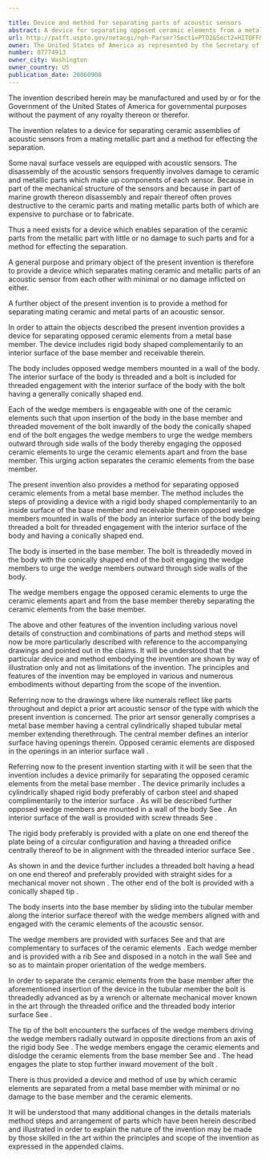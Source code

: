 ```yaml
---

title: Device and method for separating parts of acoustic sensors
abstract: A device for separating opposed ceramic elements from a metal base member, the device including a rigid body shaped complementarily to an inside surface of the base member and receivable therein. Opposed wedge members are mounted are in the body wall. The body includes a threaded interior surface. A bolt is included for threaded engagement with the interior surface and has a conically-shaped end. Each wedge member is engageable with one of the ceramic elements, such that upon inserting of the body in the base member and threaded movement of the bolt inward to the body, the end of the bolt engages the wedge members to urge the wedge members outward through a body wall to engage the ceramic elements to urge the ceramic elements apart and to separate from the base member.
url: http://patft.uspto.gov/netacgi/nph-Parser?Sect1=PTO2&Sect2=HITOFF&p=1&u=%2Fnetahtml%2FPTO%2Fsearch-adv.htm&r=1&f=G&l=50&d=PALL&S1=07774913&OS=07774913&RS=07774913
owner: The United States of America as represented by the Secretary of the Navy
number: 07774913
owner_city: Washington
owner_country: US
publication_date: 20060908
---
```

The invention described herein may be manufactured and used by or for the Government of the United States of America for governmental purposes without the payment of any royalty thereon or therefor.

The invention relates to a device for separating ceramic assemblies of acoustic sensors from a mating metallic part and a method for effecting the separation.

Some naval surface vessels are equipped with acoustic sensors. The disassembly of the acoustic sensors frequently involves damage to ceramic and metallic parts which make up components of each sensor. Because in part of the mechanical structure of the sensors and because in part of marine growth thereon disassembly and repair thereof often proves destructive to the ceramic parts and mating metallic parts both of which are expensive to purchase or to fabricate.

Thus a need exists for a device which enables separation of the ceramic parts from the metallic part with little or no damage to such parts and for a method for effecting the separation.

A general purpose and primary object of the present invention is therefore to provide a device which separates mating ceramic and metallic parts of an acoustic sensor from each other with minimal or no damage inflicted on either.

A further object of the present invention is to provide a method for separating mating ceramic and metal parts of an acoustic sensor.

In order to attain the objects described the present invention provides a device for separating opposed ceramic elements from a metal base member. The device includes rigid body shaped complementarily to an interior surface of the base member and receivable therein.

The body includes opposed wedge members mounted in a wall of the body. The interior surface of the body is threaded and a bolt is included for threaded engagement with the interior surface of the body with the bolt having a generally conically shaped end.

Each of the wedge members is engageable with one of the ceramic elements such that upon insertion of the body in the base member and threaded movement of the bolt inwardly of the body the conically shaped end of the bolt engages the wedge members to urge the wedge members outward through side walls of the body thereby engaging the opposed ceramic elements to urge the ceramic elements apart and from the base member. This urging action separates the ceramic elements from the base member.

The present invention also provides a method for separating opposed ceramic elements from a metal base member. The method includes the steps of providing a device with a rigid body shaped complementarily to an inside surface of the base member and receivable therein opposed wedge members mounted in walls of the body an interior surface of the body being threaded a bolt for threaded engagement with the interior surface of the body and having a conically shaped end.

The body is inserted in the base member. The bolt is threadedly moved in the body with the conically shaped end of the bolt engaging the wedge members to urge the wedge members outward through side walls of the body.

The wedge members engage the opposed ceramic elements to urge the ceramic elements apart and from the base member thereby separating the ceramic elements from the base member.

The above and other features of the invention including various novel details of construction and combinations of parts and method steps will now be more particularly described with reference to the accompanying drawings and pointed out in the claims. It will be understood that the particular device and method embodying the invention are shown by way of illustration only and not as limitations of the invention. The principles and features of the invention may be employed in various and numerous embodiments without departing from the scope of the invention.

Referring now to the drawings where like numerals reflect like parts throughout and depict a prior art acoustic sensor of the type with which the present invention is concerned. The prior art sensor generally comprises a metal base member having a central cylindrically shaped tubular metal member extending therethrough. The central member defines an interior surface having openings therein. Opposed ceramic elements are disposed in the openings in an interior surface wall .

Referring now to the present invention starting with it will be seen that the invention includes a device primarily for separating the opposed ceramic elements from the metal base member . The device primarily includes a cylindrically shaped rigid body preferably of carbon steel and shaped complimentarily to the interior surface . As will be described further opposed wedge members are mounted in a wall of the body See . An interior surface of the wall is provided with screw threads See .

The rigid body preferably is provided with a plate on one end thereof the plate being of a circular configuration and having a threaded orifice centrally thereof to be in alignment with the threaded interior surface See .

As shown in and the device further includes a threaded bolt having a head on one end thereof and preferably provided with straight sides for a mechanical mover not shown . The other end of the bolt is provided with a conically shaped tip .

The body inserts into the base member by sliding into the tubular member along the interior surface thereof with the wedge members aligned with and engaged with the ceramic elements of the acoustic sensor.

The wedge members are provided with surfaces See and that are complementary to surfaces of the ceramic elements . Each wedge member and is provided with a rib See and disposed in a notch in the wall See and so as to maintain proper orientation of the wedge members.

In order to separate the ceramic elements from the base member after the aforementioned insertion of the device in the tubular member the bolt is threadedly advanced as by a wrench or alternate mechanical mover known in the art through the threaded orifice and the threaded body interior surface See .

The tip of the bolt encounters the surfaces of the wedge members driving the wedge members radially outward in opposite directions from an axis of the rigid body See . The wedge members engage the ceramic elements and dislodge the ceramic elements from the base member See and . The head engages the plate to stop further inward movement of the bolt .

There is thus provided a device and method of use by which ceramic elements are separated from a metal base member with minimal or no damage to the base member and the ceramic elements.

It will be understood that many additional changes in the details materials method steps and arrangement of parts which have been herein described and illustrated in order to explain the nature of the invention may be made by those skilled in the art within the principles and scope of the invention as expressed in the appended claims.

